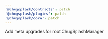 ```yaml
---
'@chugsplash/contracts': patch
'@chugsplash/plugins': patch
'@chugsplash/core': patch
---
```


Add meta upgrades for root ChugSplashManager
